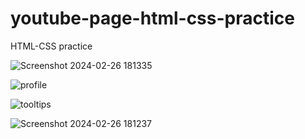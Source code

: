 # youtube-page-html-css-practice
 HTML-CSS practice
 
![Screenshot 2024-02-26 181335](https://github.com/ayaalshouha/youtube-page-html-css-practice/assets/129595827/b6f3f44e-7ecb-4e36-a004-05a4998b64b3)



![profile](https://github.com/ayaalshouha/youtube-page-html-css-practice/assets/129595827/9d080169-b934-40c0-9676-8f52d69a215e)



![tooltips](https://github.com/ayaalshouha/youtube-page-html-css-practice/assets/129595827/a013a713-a377-48a0-b6ac-5920a122a838)




 ![Screenshot 2024-02-26 181237](https://github.com/ayaalshouha/youtube-page-html-css-practice/assets/129595827/28a1be52-1260-4b0c-a7dc-13c32fad6778)

